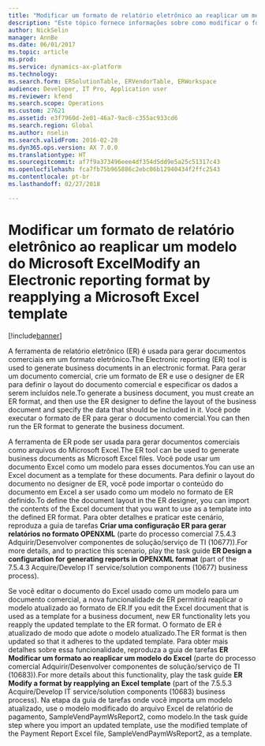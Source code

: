 ```yaml
---
title: "Modificar um formato de relatório eletrônico ao reaplicar um modelo do Microsoft Excel"
description: "Este tópico fornece informações sobre como modificar o formato de relatório eletrônico (ER) usado para gerar documentos comerciais reaplicando um modelo Excel modificado."
author: NickSelin
manager: AnnBe
ms.date: 06/01/2017
ms.topic: article
ms.prod: 
ms.service: dynamics-ax-platform
ms.technology: 
ms.search.form: ERSolutionTable, ERVendorTable, ERWorkspace
audience: Developer, IT Pro, Application user
ms.reviewer: kfend
ms.search.scope: Operations
ms.custom: 27621
ms.assetid: e3f7960d-2e01-46a7-9ac8-c355ac933cd6
ms.search.region: Global
ms.author: nselin
ms.search.validFrom: 2016-02-28
ms.dyn365.ops.version: AX 7.0.0
ms.translationtype: HT
ms.sourcegitcommit: af7f9a373496eee4df354d5dd9e5a25c51317c43
ms.openlocfilehash: fca7fb75b965886c2ebc06b12940434f2ffc2543
ms.contentlocale: pt-br
ms.lasthandoff: 02/27/2018

---
```

# <a name="modify-an-electronic-reporting-format-by-reapplying-a-microsoft-excel-template"></a><span data-ttu-id="fc5d0-103">Modificar um formato de relatório eletrônico ao reaplicar um modelo do Microsoft Excel</span><span class="sxs-lookup"><span data-stu-id="fc5d0-103">Modify an Electronic reporting format by reapplying a Microsoft Excel template</span></span>

[!include[banner](../includes/banner.md)]

<span data-ttu-id="fc5d0-104">A ferramenta de relatório eletrônico (ER) é usada para gerar documentos comerciais em um formato eletrônico.</span><span class="sxs-lookup"><span data-stu-id="fc5d0-104">The Electronic reporting (ER) tool is used to generate business documents in an electronic format.</span></span> <span data-ttu-id="fc5d0-105">Para gerar um documento comercial, crie um formato de ER e use o designer de ER para definir o layout do documento comercial e especificar os dados a serem incluídos nele.</span><span class="sxs-lookup"><span data-stu-id="fc5d0-105">To generate a business document, you must create an ER format, and then use the ER designer to define the layout of the business document and specify the data that should be included in it.</span></span> <span data-ttu-id="fc5d0-106">Você pode executar o formato de ER para gerar o documento comercial.</span><span class="sxs-lookup"><span data-stu-id="fc5d0-106">You can then run the ER format to generate the business document.</span></span>

<span data-ttu-id="fc5d0-107">A ferramenta de ER pode ser usada para gerar documentos comerciais como arquivos do Microsoft Excel.</span><span class="sxs-lookup"><span data-stu-id="fc5d0-107">The ER tool can be used to generate business documents as Microsoft Excel files.</span></span> <span data-ttu-id="fc5d0-108">Você pode usar um documento Excel como um modelo para esses documentos.</span><span class="sxs-lookup"><span data-stu-id="fc5d0-108">You can use an Excel document as a template for these documents.</span></span> <span data-ttu-id="fc5d0-109">Para definir o layout do documento no designer de ER, você pode importar o conteúdo do documento em Excel a ser usado como um modelo no formato de ER definido.</span><span class="sxs-lookup"><span data-stu-id="fc5d0-109">To define the document layout in the ER designer, you can import the contents of the Excel document that you want to use as a template into the defined ER format.</span></span> <span data-ttu-id="fc5d0-110">Para obter detalhes e praticar este cenário, reproduza a guia de tarefas **Criar uma configuração ER para gerar relatórios no formato OPENXML** (parte do processo comercial 7.5.4.3 Adquirir/Desenvolver componentes de solução/serviço de TI (10677)).</span><span class="sxs-lookup"><span data-stu-id="fc5d0-110">For more details, and to practice this scenario, play the task guide **ER Design a configuration for generating reports in OPENXML format** (part of the 7.5.4.3 Acquire/Develop IT service/solution components (10677) business process).</span></span>

<span data-ttu-id="fc5d0-111">Se você editar o documento do Excel usado como um modelo para um documento comercial, a nova funcionalidade de ER permitirá reaplicar o modelo atualizado ao formato de ER.</span><span class="sxs-lookup"><span data-stu-id="fc5d0-111">If you edit the Excel document that is used as a template for a business document, new ER functionality lets you reapply the updated template to the ER format.</span></span> <span data-ttu-id="fc5d0-112">O formato de ER é atualizado de modo que adote o modelo atualizado.</span><span class="sxs-lookup"><span data-stu-id="fc5d0-112">The ER format is then updated so that it adheres to the updated template.</span></span> <span data-ttu-id="fc5d0-113">Para obter mais detalhes sobre essa funcionalidade, reproduza a guia de tarefas **ER Modificar um formato ao reaplicar um modelo do Excel** (parte do processo comercial Adquirir/Desenvolver componentes de solução/serviço de TI (10683)).</span><span class="sxs-lookup"><span data-stu-id="fc5d0-113">For more details about this functionality, play the task guide **ER Modify a format by reapplying an Excel template** (part of the 7.5.5.3 Acquire/Develop IT service/solution components (10683) business process).</span></span> <span data-ttu-id="fc5d0-114">Na etapa da guia de tarefas onde você importa um modelo atualizado, use o modelo modificado do arquivo Excel de relatório de pagamento, SampleVendPaymWsReport2, como modelo.</span><span class="sxs-lookup"><span data-stu-id="fc5d0-114">In the task guide step where you import an updated template, use the modified template of the Payment Report Excel file, SampleVendPaymWsReport2, as a template.</span></span>

